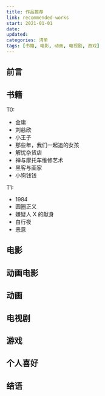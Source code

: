 ```yaml
---
title: 作品推荐
link: recommended-works
start: 2021-01-01
date: 
updated: 
categories: 清单
tags: [书籍, 电影, 动画, 电视剧, 游戏]
---
```


## 前言

## 书籍

T0:

- 金庸
- 刘慈欣
- 小王子
- 那些年，我们一起追的女孩
- 解忧杂货店
- 禅与摩托车维修艺术
- 黑客与画家
- 小狗钱钱

T1:

- 1984
- 圆圈正义
- 嫌疑人 X 的献身
- 白行夜
- 恶意

## 电影

## 动画电影

## 动画

## 电视剧

## 游戏

## 个人喜好

## 结语

